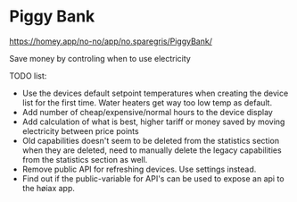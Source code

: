 # Piggy Bank
https://homey.app/no-no/app/no.sparegris/PiggyBank/

Save money by controling when to use electricity

TODO list:
* Use the devices default setpoint temperatures when creating the device list for the first time. Water heaters get way too low temp as default.
* Add number of cheap/expensive/normal hours to the device display
* Add calculation of what is best, higher tariff or money saved by moving electricity between price points
* Old capabilities doesn't seem to be deleted from the statistics section when they are deleted, need to manually delete the legacy capabilities from the statistics section as well.
* Remove public API for refreshing devices. Use settings instead.
* Find out if the public-variable for API's can be used to expose an api to the høiax app.

